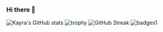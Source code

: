 ### Hi there 👋

![Kayra's GitHub stats](https://github-readme-stats.vercel.app/api?username=divDevelopment)
![trophy](https://github-profile-trophy.vercel.app/?username=divDevelopment)
![GitHub Streak](https://github-readme-streak-stats.herokuapp.com/?user=divDevelopment)
![badges1](https://dev-to-uploads.s3.amazonaws.com/uploads/articles/6n8fc8zw8pawxveffitx.png)


